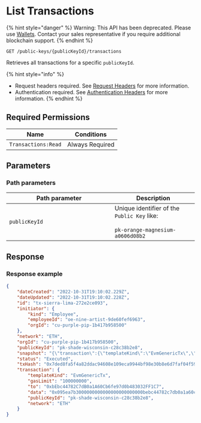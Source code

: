 # List Transactions

&#x20;

{% hint style="danger" %}
Warning: This API has been deprecated.  Please use [Wallets](../../../wallets/).  Contact your sales representative if you require additional blockchain support. &#x20;
{% endhint %}



`GET /public-keys/{publicKeyId}/transactions`

Retrieves all transactions for a specific `publicKeyId`.

{% hint style="info" %}
* Request headers required. See [Request Headers](../../../../advanced-topics/authentication/request-headers.md) for more information.
* Authentication required. See [Authentication Headers](../../../../advanced-topics/authentication/request-headers.md#authentication-headers) for more information.
{% endhint %}

## Required Permissions

| Name                | Conditions      |
| ------------------- | --------------- |
| `Transactions:Read` | Always Required |

## Parameters <a href="#parameters.1" id="parameters.1"></a>

### Path parameters <a href="#path-parameters" id="path-parameters"></a>

<table><thead><tr><th width="266">Path parameter</th><th>Description</th></tr></thead><tbody><tr><td><code>publicKeyId</code></td><td>Unique identifier of the <code>Public Key</code> like:<br><br><code>pk-orange-magnesium-a0606d08b2</code></td></tr></tbody></table>

## Response <a href="#response" id="response"></a>

### Response example <a href="#response-example" id="response-example"></a>

```json
{
    "dateCreated": "2022-10-31T19:10:02.229Z",
    "dateUpdated": "2022-10-31T19:10:02.228Z",
    "id": "tx-sierra-lima-272e2ce093",
    "initiator": {
        "kind": "Employee",
        "employeeId": "oe-nine-artist-9de60fef6963",
        "orgId": "cu-purple-pip-1b417b958500"
    },
    "network": "ETH",
    "orgId": "cu-purple-pip-1b417b958500",
    "publicKeyId": "pk-shade-wisconsin-c28c38b2e8",
    "snapshot": "{\"transaction\":{\"templateKind\":\"EvmGenericTx\",\"gasLimit\":\"100000000\",\"to\":\"0xbEbc44782C7dB0a1A60Cb6fe97d0b483032FF1C7\",\"data\":\"0x095ea7b3000000000000000000000000bebc44782c7db0a1a60cb6fe97d0b483032ff1c7ffffffffffffffffffffffffffffffffffffffffffffffffffffffffffffffff\",\"publicKeyId\":\"pk-shade-wisconsin-c28c38b2e8\",\"network\":\"ETH\"},\"response\":\"Request failed with status code 400\"}",
    "status": "Executed",
    "txHash": "0x7ded8fa5f4a82ddac94608e109eca9944bf98e30b8e6d7faf04f591e0b5769c6",
    "transaction": {
        "templateKind": "EvmGenericTx",
        "gasLimit": "100000000",
        "to": "0xbEbc44782C7dB0a1A60Cb6fe97d0b483032FF1C7",
        "data": "0x095ea7b3000000000000000000000000bebc44782c7db0a1a60cb6fe97d0b483032ff1c7ffffffffffffffffffffffffffffffffffffffffffffffffffffffffffffffff",
        "publicKeyId": "pk-shade-wisconsin-c28c38b2e8",
        "network": "ETH"
    }
}
```
